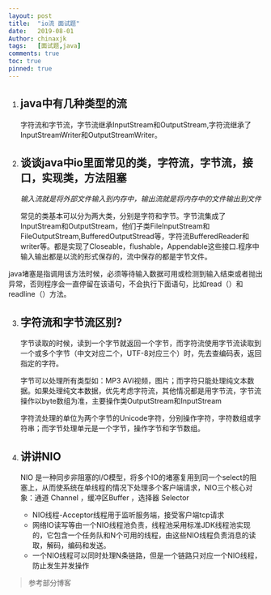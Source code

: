 ```yaml
---
layout: post
title:  "io流 面试题"
date:   2019-08-01
Author: chinaxjk
tags:	[面试题,java]
comments: true
toc: true
pinned: true
---
```

1. ## **java中有几种类型的流**

	字符流和字节流，字节流继承InputStream和OutputStream,字符流继承了InputStreamWriter和OutputStreamWriter。

2. ## **谈谈java中io里面常见的类，字符流，字节流，接口，实现类，方法阻塞**
	
	*输入流就是将外部文件输入到内存中，输出流就是将内存中的文件输出到文件*
	
	常见的类基本可以分为两大类，分别是字符和字节。字节流集成了InputStream和OutputStream，他们子类FileInputStream和FileOutputStream,BufferedOutputStread等，字符流BufferedReader和writer等。都是实现了Closeable，flushable，Appendable这些接口.程序中输入输出都是以流的形式保存的，流中保存的都是字节文件。

java堵塞是指调用该方法时候，必须等待输入数据可用或检测到输入结束或者抛出异常，否则程序会一直停留在该语句，不会执行下面语句，比如read（）和readline（）方法。

3. ## **字符流和字节流区别?**

	字节读取的时候，读到一个字节就返回一个字节，而字符流使用字节流读取到一个或多个字节（中文对应二个，UTF-8对应三个）时，先去查编码表，返回指定的字符。

	字节可以处理所有类型如：MP3 AVI视频，图片；而字符只能处理纯文本数据。如果处理纯文本数据，优先考虑字符流，其他情况都是用字节流，字节流操作以byte数组为准，主要操作类OutputStream和InputStream

	字符流处理的单位为两个字节的Unicode字符，分别操作字符，字符数组或字符串；而字节处理单元是一个字节，操作字节和字节数组。

4. ## **讲讲NIO**

	NIO 是一种同步非阻塞的I/O模型，将多个IO的堵塞复用到同一个select的阻塞上，从而使系统在单线程的情况下处理多个客户端请求，NIO三个核心对象：通道 Channel ，缓冲区Buffer ，选择器 Selector

	+ NIO线程-Acceptor线程用于监听服务端，接受客户端tcp请求
	+ 网络IO读写等由一个NIO线程池负责，线程池采用标准JDK线程池实现的，它包含一个任务队和N个可用的线程，由这些NIO线程负责消息的读取，解码，编码和发送。
	+ 一个NIO线程可以同时处理N条链路，但是一个链路只对应一个NIO线程，防止发生并发操作

> 参考部分博客
